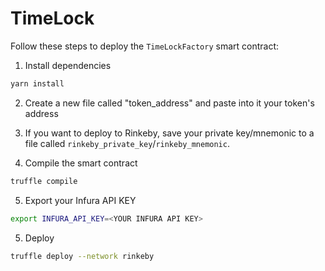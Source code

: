 # TimeLock


Follow these steps to deploy the `TimeLockFactory` smart contract:

1. Install dependencies

```bash
yarn install
```

2. Create a new file called "token_address" and paste into it your token's address

3. If you want to deploy to Rinkeby, save your private key/mnemonic to a file called  `rinkeby_private_key`/`rinkeby_mnemonic`.

4. Compile the smart contract

```bash
truffle compile
```

5. Export your Infura API KEY

```bash
export INFURA_API_KEY=<YOUR INFURA API KEY>
```

5. Deploy

```bash
truffle deploy --network rinkeby
```



